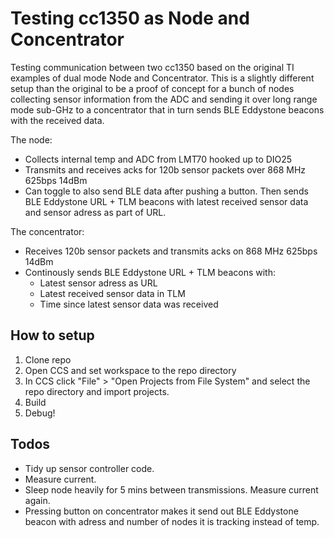 # Testing cc1350 as Node and Concentrator
Testing communication between two cc1350 based on the original TI examples of dual mode Node and Concentrator. This is a slightly different setup than the original to be a proof of concept for a bunch of nodes collecting sensor information from the ADC and sending it over long range mode sub-GHz to a concentrator that in turn sends BLE Eddystone beacons with the received data.

The node:
* Collects internal temp and ADC from LMT70 hooked up to DIO25
* Transmits and receives acks for 120b sensor packets over 868 MHz 625bps 14dBm
* Can toggle to also send BLE data after pushing a button. Then sends BLE Eddystone URL + TLM beacons with latest received sensor data and sensor adress as part of URL.

The concentrator:
* Receives 120b sensor packets and transmits acks on 868 MHz 625bps 14dBm
* Continously sends BLE Eddystone URL + TLM beacons with:
  * Latest sensor adress as URL
  * Latest received sensor data in TLM
  * Time since latest sensor data was received

## How to setup
1. Clone repo
1. Open CCS and set workspace to the repo directory
1. In CCS click "File" > "Open Projects from File System" and select the repo directory and import projects.
1. Build
1. Debug!

## Todos
* Tidy up sensor controller code.
* Measure current.
* Sleep node heavily for 5 mins between transmissions. Measure current again.
* Pressing button on concentrator makes it send out BLE Eddystone beacon with adress and number of nodes it is tracking instead of temp.
